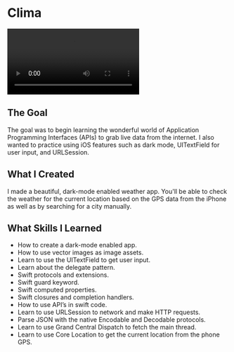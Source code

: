 
#  Clima

![Clima Weather](/Clima-iOS13/Documentation/PhoneBlank.mp4)

## The Goal

The goal was to begin learning the wonderful world of Application Programming Interfaces (APIs) to grab live data from the internet. I also wanted to practice using iOS features such as dark mode, UITextField for user input, and URLSession.

## What I Created

I made a beautiful, dark-mode enabled weather app. You'll be able to check the weather for the current location based on the GPS data from the iPhone as well as by searching for a city manually. 

## What Skills I Learned

* How to create a dark-mode enabled app.
* How to use vector images as image assets.
* Learn to use the UITextField to get user input. 
* Learn about the delegate pattern.
* Swift protocols and extensions. 
* Swift guard keyword. 
* Swift computed properties.
* Swift closures and completion handlers.
* How to use API’s in swift code.
* Learn to use URLSession to network and make HTTP requests.
* Parse JSON with the native Encodable and Decodable protocols. 
* Learn to use Grand Central Dispatch to fetch the main thread.
* Learn to use Core Location to get the current location from the phone GPS. 
